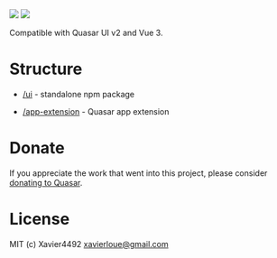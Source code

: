 <img src="https://img.shields.io/npm/v/quasar-ui-blurr-mode.svg?label=quasar-ui-blurr-mode">
<img src="https://img.shields.io/npm/v/quasar-app-extension-blurr-mode.svg?label=quasar-app-extension-blurr-mode">

Compatible with Quasar UI v2 and Vue 3.

# Structure
* [/ui](ui) - standalone npm package

* [/app-extension](app-extension) - Quasar app extension


# Donate
If you appreciate the work that went into this project, please consider [donating to Quasar](https://donate.quasar.dev).

# License
MIT (c) Xavier4492 <xavierloue@gmail.com>

